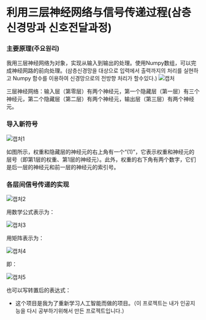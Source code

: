 # 利用三层神经网络与信号传递过程(삼층신경망과 신호전달과정)

### 主要原理(주요원리)
我用三层神经网络为对象，实现从输入到输出的处理。使用Numpy数组，可以完成神经网路的前向处理。(삼층신경망을 대상으로 입력에서 출력까지의 처리를 실현하고 Numpy 함수를 이용하여 신경망으로의 전방향 처리가 할수있다.)
![캡처](https://user-images.githubusercontent.com/60682087/89238750-178c4900-d632-11ea-9a24-fa92340eeae0.JPG)

三层神经网络：输入层（第零层）有两个神经元，第一个隐藏层（第一层）有三个神经元，第二个隐藏层（第二层）有两个神经元，输出层（第三层）有两个神经元。
### 导入新符号
![캡처1](https://user-images.githubusercontent.com/60682087/89239518-5f13d480-d634-11ea-8062-771853c37f04.JPG)

如图所示，权重和隐藏层的神经元的右上角有一个“(1)”，它表示权重和神经元的层号（即第1层的权重、第1层的神经元）。此外，权重的右下角有两个数字，它们是后一层的神经元和前一层的神经元的索引号。
### 各层间信号传递的实现
![캡처2](https://user-images.githubusercontent.com/60682087/89239746-0abd2480-d635-11ea-9f81-4f196be98622.JPG)

用数学公式表示为：

![캡처3](https://user-images.githubusercontent.com/60682087/89239832-5079ed00-d635-11ea-89cb-5a77498fd514.JPG)

用矩阵表示为：

![캡처4](https://user-images.githubusercontent.com/60682087/89239938-a6e72b80-d635-11ea-9836-c59636dfa022.JPG)

即：

![캡처5](https://user-images.githubusercontent.com/60682087/89240024-ddbd4180-d635-11ea-993f-3d3d124517d9.JPG)

也可以写转置后的表达式：



- 这个项目是我为了重新学习人工智能而做的项目。（이 프로젝트는 내가 인공지능을 다시 공부하기위해서 만든 프로젝트입니다.）
